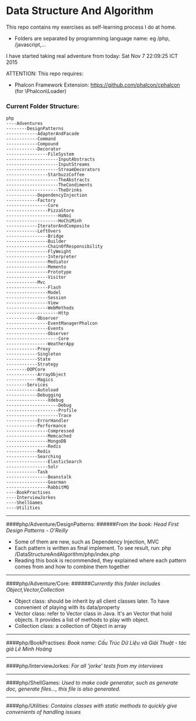 # Data Structure And Algorithm

This repo contains my exercises as self-learning process I do at home.
  - Folders are separated by programming language name: eg /php, /javascript,...

I have started taking real adventure from today: Sat Nov  7 22:09:25 ICT 2015


ATTENTION:
This repo requires:  
 - Phalcon Framework Extension: https://github.com/phalcon/cphalcon (for \Phalcon\Loader)
 

### Current Folder Structure:

```
php
----Adventures
--------DesignPatterns
------------AdapterAndFacade
------------Command
------------Compound
------------Decorator
----------------FileSystem
--------------------InputAbstracts
--------------------InputStreams
--------------------StreamDecorators
----------------StarbuzzCoffee
--------------------TheAbstracts
--------------------TheCondiments
--------------------TheDrinks
------------DependencyInjection
------------Factory
----------------Core
----------------PizzaStore
--------------------HaNoi
--------------------HoChiMinh
------------IteratorAndComposite
------------LeftOvers
----------------Bridge
----------------Builder
----------------ChainOfResponsibility
----------------FlyWeight
----------------Interpreter
----------------Mediator
----------------Memento
----------------Prototype
----------------Visitor
------------Mvc
----------------Flash
----------------Model
----------------Session
----------------View
----------------WebMethods
--------------------Http
------------Observer
----------------EventManagerPhalcon
----------------Events
----------------Observer
--------------------Core
----------------WeatherApp
------------Proxy
------------Singleton
------------State
------------Strategy
--------OOPCore
------------ArrayObject
------------Magics
--------Services
------------Autoload
------------Debugging
----------------Xdebug
--------------------Debug
--------------------Profile
--------------------Trace
------------ErrorHandler
------------Performance
----------------Compressed
----------------Memcached
----------------MongoDB
----------------Redis
------------Redis
------------Searching
----------------ElasticSearch
----------------Solr
------------Task
----------------Beanstalk
----------------Gearman
----------------RabbitMQ
----BookPractises
----InterviewJorkes
----ShellGames
----Utilities

```




------------------

####php/Adventure/DesignPatterns: 
######*From the book: Head First Design Patterns - O'Reilly*
- Some of them are new, such as Dependency Injection, MVC
- Each pattern is written as final implement. To see result, run: php /DataStructureAndAlgorithm/php/index.php
- Reading this book is recommended, they explained where each pattern comes from and how to combine them together

------------------

####php/Adventure/Core: 
######*Currently this folder includes Object,Vector,Collection*
- Object class: should be inherit by all client classes later. To have convenient of playing with its data/property
- Vector class: refer to Vector class in Java. It's an Vector that hold objects. It provides a list of methods to play with object. 
- Collection class: a collection of Object in array

------------------

####php/BookPractises: 
*Book name: Cấu Trúc Dữ Liệu và Giải Thuật - tác giả Lê Minh Hoàng*

------------------

####php/InterviewJorkes: 
*For all 'jorke' tests from my interviews*

------------------

####php/ShellGames: 
*Used to make code generator, such as generate doc, generate files..., this file is also generated.*

------------------

####php/Utilities: 
*Contains classes with static methods to quickly give convenients of handling issues*


